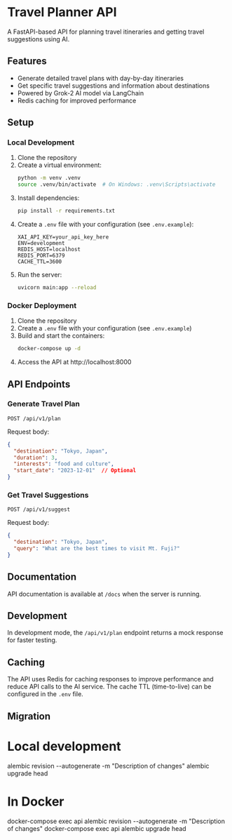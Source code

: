 # Travel Planner API

A FastAPI-based API for planning travel itineraries and getting travel suggestions using AI.

## Features

- Generate detailed travel plans with day-by-day itineraries
- Get specific travel suggestions and information about destinations
- Powered by Grok-2 AI model via LangChain
- Redis caching for improved performance

## Setup

### Local Development

1. Clone the repository
2. Create a virtual environment:
   ```bash
   python -m venv .venv
   source .venv/bin/activate  # On Windows: .venv\Scripts\activate
   ```
3. Install dependencies:
   ```bash
   pip install -r requirements.txt
   ```
4. Create a `.env` file with your configuration (see `.env.example`):
   ```
   XAI_API_KEY=your_api_key_here
   ENV=development
   REDIS_HOST=localhost
   REDIS_PORT=6379
   CACHE_TTL=3600
   ```
5. Run the server:
   ```bash
   uvicorn main:app --reload
   ```

### Docker Deployment

1. Clone the repository
2. Create a `.env` file with your configuration (see `.env.example`)
3. Build and start the containers:
   ```bash
   docker-compose up -d
   ```
4. Access the API at http://localhost:8000

## API Endpoints

### Generate Travel Plan

```
POST /api/v1/plan
```

Request body:
```json
{
  "destination": "Tokyo, Japan",
  "duration": 3,
  "interests": "food and culture",
  "start_date": "2023-12-01"  // Optional
}
```

### Get Travel Suggestions

```
POST /api/v1/suggest
```

Request body:
```json
{
  "destination": "Tokyo, Japan",
  "query": "What are the best times to visit Mt. Fuji?"
}
```

## Documentation

API documentation is available at `/docs` when the server is running.

## Development

In development mode, the `/api/v1/plan` endpoint returns a mock response for faster testing.

## Caching

The API uses Redis for caching responses to improve performance and reduce API calls to the AI service. The cache TTL (time-to-live) can be configured in the `.env` file. 

## Migration

# Local development
alembic revision --autogenerate -m "Description of changes"
alembic upgrade head

# In Docker
docker-compose exec api alembic revision --autogenerate -m "Description of changes"
docker-compose exec api alembic upgrade head

